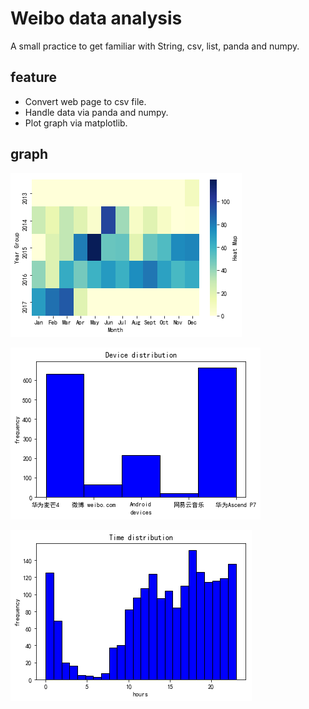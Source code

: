 # Weibo data analysis

A small practice to get familiar with String, csv, list, panda and numpy.

## feature

* Convert web page to csv file.
* Handle data via panda and numpy.
* Plot graph via matplotlib.

## graph

![Heat map](img/heat_map.png)

![Device distribution](img/device_distribution.png)

![Sending time distribution](img/time_distribution.png)
